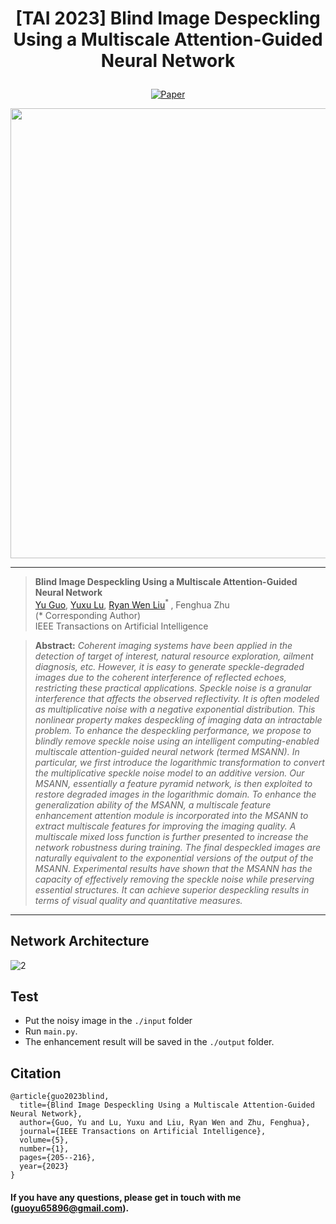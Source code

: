  # <p align=center> [TAI 2023] Blind Image Despeckling Using a Multiscale Attention-Guided Neural Network</p>

<div align="center">
 
[![Paper](https://img.shields.io/badge/MSANN-Paper-red.svg)](https://ieeexplore.ieee.org/abstract/document/10012299)

</div>
<div align=center>
<img src="https://github.com/user-attachments/assets/773d79c4-f33a-437c-8a2a-7dd67f58597f" width="720">
</div>

---
>**Blind Image Despeckling Using a Multiscale Attention-Guided Neural Network**<br>  [Yu Guo](https://scholar.google.com/citations?user=klYz-acAAAAJ&hl=zh-CN), [Yuxu Lu](https://scholar.google.com.hk/citations?user=XXge2_0AAAAJ&hl=zh-CN), [Ryan Wen Liu](http://mipc.whut.edu.cn/index.html)<sup>* </sup>, Fenghua Zhu <br>
(* Corresponding Author)<br>
>IEEE Transactions on Artificial Intelligence

> **Abstract:** *Coherent imaging systems have been applied in the detection of target of interest, natural resource exploration, ailment diagnosis, etc. However, it is easy to generate speckle-degraded images due to the coherent interference of reflected echoes, restricting these practical applications. Speckle noise is a granular interference that affects the observed reflectivity. It is often modeled as multiplicative noise with a negative exponential distribution. This nonlinear property makes despeckling of imaging data an intractable problem. To enhance the despeckling performance, we propose to blindly remove speckle noise using an intelligent computing-enabled multiscale attention-guided neural network (termed MSANN). In particular, we first introduce the logarithmic transformation to convert the multiplicative speckle noise model to an additive version. Our MSANN, essentially a feature pyramid network, is then exploited to restore degraded images in the logarithmic domain. To enhance the generalization ability of the MSANN, a multiscale feature enhancement attention module is incorporated into the MSANN to extract multiscale features for improving the imaging quality. A multiscale mixed loss function is further presented to increase the network robustness during training. The final despeckled images are naturally equivalent to the exponential versions of the output of the MSANN. Experimental results have shown that the MSANN has the capacity of effectively removing the speckle noise while preserving essential structures. It can achieve superior despeckling results in terms of visual quality and quantitative measures.*
---

## Network Architecture

![2](https://github.com/user-attachments/assets/691eb6eb-d3e8-4e59-9c81-029fb8e3f216)

## Test
* Put the noisy image in the `./input` folder
* Run `main.py`. 
* The enhancement result will be saved in the `./output` folder.

## Citation

```
@article{guo2023blind,
  title={Blind Image Despeckling Using a Multiscale Attention-Guided Neural Network},
  author={Guo, Yu and Lu, Yuxu and Liu, Ryan Wen and Zhu, Fenghua},
  journal={IEEE Transactions on Artificial Intelligence},
  volume={5},
  number={1},
  pages={205--216},
  year={2023}
}
```

#### If you have any questions, please get in touch with me (guoyu65896@gmail.com).
